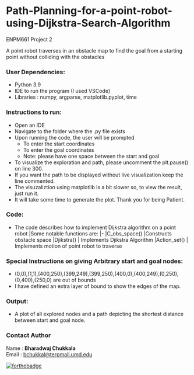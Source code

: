 # Path-Planning-for-a-point-robot-using-Dijkstra-Search-Algorithm
ENPM661 Project 2

A point robot traverses in an obstacle map to find the goal from a starting point without colliding with the obstacles



### User Dependencies:
 - Python 3.9
 - IDE to run the program (I used VSCode)
 - Libraries : numpy, argparse, matplotlib.pyplot, time

### Instructions to run:
 - Open an IDE
 - Navigate to the folder where the .py file exists
 - Upon running the code, the user will be prompted 
    - To enter the start coordinates
    - To enter the goal coordinates
    - Note: please have one space between the start and goal
 - To visualize the exploration and path, please uncomment the plt.pause() on line 300.
 - If you want the path to be displayed without live visualization keep the line commented.
 - The visuzaliztion using matplotlib is a bit slower so, to view the result, just run it.
 - It will take some time to generate the plot. Thank you for being Patient.

### Code:
 - The code describes how to implement Dijkstra algorithm on a point robot
  |Some notable functions are: 
  |-
  |C_obs_space() |Constructs obstacle space
  |Djikstra() | Implements Djikstra Algorithm
  |Action_set() | Implements motion of point robot to traverse

### Special Instructions on giving Arbitrary start and goal nodes:
 - (0,0),(1,1),(400,250),(399,249),(399,250),(400,0),(400,249),(0,250),(0,400),(250,0) are out of bounds
 - I have defined an extra layer of bound to show the edges of the map.

### Output:
- A plot of all explored nodes and a path depicting the shortest distance between start and goal node.

### Contact Author

Name : __Bharadwaj Chukkala__ <br>
Email : bchukkal@terpmail.umd.edu <br>

[![forthebadge](https://forthebadge.com/images/badges/made-with-python.svg)](https://forthebadge.com)


